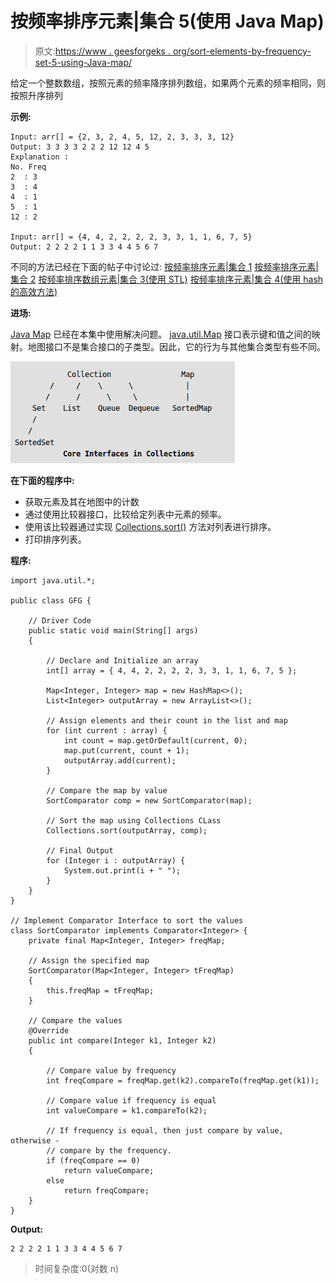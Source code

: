 # 按频率排序元素|集合 5(使用 Java Map)

> 原文:[https://www . geesforgeks . org/sort-elements-by-frequency-set-5-using-Java-map/](https://www.geeksforgeeks.org/sort-elements-by-frequency-set-5-using-java-map/)

给定一个整数数组，按照元素的频率降序排列数组，如果两个元素的频率相同，则按照升序排列

**示例:**

```
Input: arr[] = {2, 3, 2, 4, 5, 12, 2, 3, 3, 3, 12}
Output: 3 3 3 3 2 2 2 12 12 4 5
Explanation :
No. Freq
2  : 3
3  : 4
4  : 1
5  : 1
12 : 2

Input: arr[] = {4, 4, 2, 2, 2, 2, 3, 3, 1, 1, 6, 7, 5}
Output: 2 2 2 2 1 1 3 3 4 4 5 6 7

```

不同的方法已经在下面的帖子中讨论过:
[按频率排序元素|集合 1](https://www.geeksforgeeks.org/sort-elements-by-frequency/)
[按频率排序元素|集合 2](https://www.geeksforgeeks.org/sort-elements-by-frequency-set-2/)
[按频率排序数组元素|集合 3(使用 STL)](https://www.geeksforgeeks.org/sorting-array-elements-frequency-set-3-using-stl/)
[按频率排序元素|集合 4(使用 hash 的高效方法)](https://www.geeksforgeeks.org/sort-elements-frequency-set-4-efficient-approach-using-hash/)

**进场:**

[Java Map](https://www.geeksforgeeks.org/map-interface-java-examples/) 已经在本集中使用解决问题。 [java.util.Map](https://www.geeksforgeeks.org/map-interface-java-examples/) 接口表示键和值之间的映射。地图接口不是集合接口的子类型。因此，它的行为与其他集合类型有些不同。

![mapinterface](img/b0646a8669bed97bdcc9a305ccd77d0d.png)

**在下面的程序中:**

*   获取元素及其在地图中的计数
*   通过使用比较器接口，比较给定列表中元素的频率。
*   使用该比较器通过实现 [Collections.sort()](https://www.geeksforgeeks.org/collections-sort-java-examples/) 方法对列表进行排序。
*   打印排序列表。

**程序:**

```
import java.util.*;

public class GFG {

    // Driver Code
    public static void main(String[] args)
    {

        // Declare and Initialize an array
        int[] array = { 4, 4, 2, 2, 2, 2, 3, 3, 1, 1, 6, 7, 5 };

        Map<Integer, Integer> map = new HashMap<>();
        List<Integer> outputArray = new ArrayList<>();

        // Assign elements and their count in the list and map
        for (int current : array) {
            int count = map.getOrDefault(current, 0);
            map.put(current, count + 1);
            outputArray.add(current);
        }

        // Compare the map by value
        SortComparator comp = new SortComparator(map);

        // Sort the map using Collections CLass
        Collections.sort(outputArray, comp);

        // Final Output
        for (Integer i : outputArray) {
            System.out.print(i + " ");
        }
    }
}

// Implement Comparator Interface to sort the values
class SortComparator implements Comparator<Integer> {
    private final Map<Integer, Integer> freqMap;

    // Assign the specified map
    SortComparator(Map<Integer, Integer> tFreqMap)
    {
        this.freqMap = tFreqMap;
    }

    // Compare the values
    @Override
    public int compare(Integer k1, Integer k2)
    {

        // Compare value by frequency
        int freqCompare = freqMap.get(k2).compareTo(freqMap.get(k1));

        // Compare value if frequency is equal
        int valueCompare = k1.compareTo(k2);

        // If frequency is equal, then just compare by value, otherwise -
        // compare by the frequency.
        if (freqCompare == 0)
            return valueCompare;
        else
            return freqCompare;
    }
}
```

**Output:**

```
2 2 2 2 1 1 3 3 4 4 5 6 7

```

> 时间复杂度:0(对数 n)